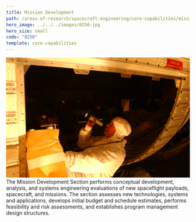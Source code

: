 ```yaml
---
title: Mission Development
path: /areas-of-research/spacecraft-engineering/core-capabilities/mission-development
hero_image: ../../../images/8250.jpg
hero_size: small
code: "8250"
template: core-capabilities
---
```

![Mission Development at Work](../../../images/cc-8213.jpg)
The Mission Development Section performs conceptual development, analysis, and systems engineering evaluations of new spaceflight payloads, spacecraft, and missions. The section assesses new technologies, systems and applications, develops initial budget and schedule estimates, performs feasibility and risk assessments, and establishes program management design structures.